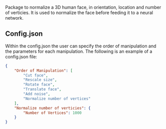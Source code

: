 Package to normalize a 3D human face, in orientation, location and number of verticies. It is used to normalize the face before feeding it to a neural network.


## Config.json
Within the config.json the user can specify the order of manipulation and the parameters for each manipulation.
The following is an example of a config.json file:

```json
{
    "Order of Manipulation": [
        "Cut face",
        "Rescale size",
        "Rotate face",
        "Translate face",
        "Add noise",
        "Normalize number of vertices"
    ],
    "Normalize number of verticies": {
        "Number of Vertices": 1000
    }
}
```
